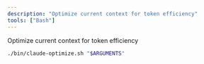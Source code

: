 ```yaml
---
description: "Optimize current context for token efficiency"
tools: ["Bash"]
---
```


Optimize current context for token efficiency

```bash
./bin/claude-optimize.sh "$ARGUMENTS"
```
